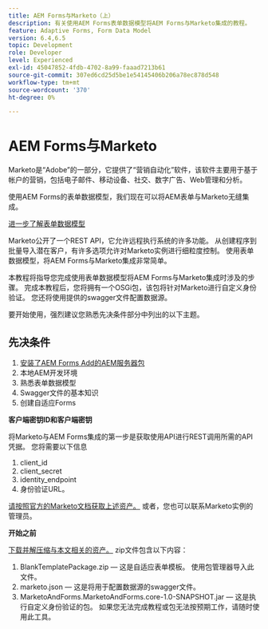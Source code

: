 ```yaml
---
title: AEM Forms与Marketo（上）
description: 有关使用AEM Forms表单数据模型将AEM Forms与Marketo集成的教程。
feature: Adaptive Forms, Form Data Model
version: 6.4,6.5
topic: Development
role: Developer
level: Experienced
exl-id: 45047852-4fdb-4702-8a99-faaad7213b61
source-git-commit: 307ed6cd25d5be1e54145406b206a78ec878d548
workflow-type: tm+mt
source-wordcount: '370'
ht-degree: 0%

---
```


# AEM Forms与Marketo

Marketo是“Adobe”的一部分，它提供了“营销自动化”软件，该软件主要用于基于帐户的营销，包括电子邮件、移动设备、社交、数字广告、Web管理和分析。

使用AEM Forms的表单数据模型，我们现在可以将AEM表单与Marketo无缝集成。

[进一步了解表单数据模型](https://helpx.adobe.com/experience-manager/6-5/forms/using/data-integration.html)

Marketo公开了一个REST API，它允许远程执行系统的许多功能。 从创建程序到批量导入潜在客户，有许多选项允许对Marketo实例进行细粒度控制。 使用表单数据模型，将AEM Forms与Marketo集成非常简单。

本教程将指导您完成使用表单数据模型将AEM Forms与Marketo集成时涉及的步骤。 完成本教程后，您将拥有一个OSGi包，该包将针对Marketo进行自定义身份验证。 您还将使用提供的swagger文件配置数据源。

要开始使用，强烈建议您熟悉先决条件部分中列出的以下主题。

## 先决条件

1. [安装了AEM Forms Add的AEM服务器包](/help/forms/adaptive-forms/installing-aem-form-on-windows-tutorial-use.md)
1. 本地AEM开发环境
1. 熟悉表单数据模型
1. Swagger文件的基本知识
1. 创建自适应Forms

**客户端密钥ID和客户端密钥**

将Marketo与AEM Forms集成的第一步是获取使用API进行REST调用所需的API凭据。 您将需要以下信息

1. client_id
1. client_secret
1. identity_endpoint
1. 身份验证URL。

[请按照官方的Marketo文档获取上述资产。](https://developers.marketo.com/rest-api/) 或者，您也可以联系Marketo实例的管理员。

**开始之前**

[下载并解压缩与本文相关的资产。](assets/aemformsandmarketo.zip) zip文件包含以下内容：

1. BlankTemplatePackage.zip — 这是自适应表单模板。 使用包管理器导入此文件。
1. marketo.json — 这是将用于配置数据源的swagger文件。
1. MarketoAndForms.MarketoAndForms.core-1.0-SNAPSHOT.jar — 这是执行自定义身份验证的包。 如果您无法完成教程或包无法按预期工作，请随时使用此工具。

